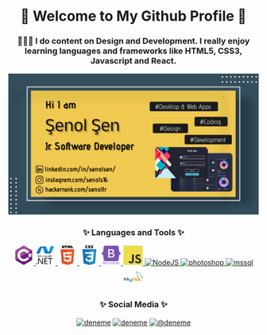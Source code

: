 <h1 align="center">🤖 Welcome to My Github Profile 🤖</h1>
<h3 align="center">👨🏻‍💻 I do content on Design and Development. I really enjoy learning languages and frameworks like HTML5, CSS3, Javascript and React.</h3>

![My Portfolio](https://raw.githubusercontent.com/senolsn/senolsn/main/ReadmeBanner.png)

<h3 align="center">✨ Languages and Tools ✨</h3>
<p align="center">
<a href="https://www.w3schools.com/cs/" target="_blank" rel="noreferrer"> <img src="https://raw.githubusercontent.com/devicons/devicon/master/icons/csharp/csharp-original.svg" alt="csharp" width="40" height="40"/> </a>
<a href="https://dotnet.microsoft.com/" target="_blank" rel="noreferrer"> <img src="https://raw.githubusercontent.com/devicons/devicon/master/icons/dot-net/dot-net-original-wordmark.svg" alt="dotnet" width="40" height="40"/> </a>
<a href="https://www.w3.org/html/" target="_blank" rel="noreferrer"> <img src="https://raw.githubusercontent.com/devicons/devicon/master/icons/html5/html5-original-wordmark.svg" alt="html5" width="40" height="40"/> </a>
<a href="https://www.w3schools.com/css/" target="_blank" rel="noreferrer"> <img src="https://raw.githubusercontent.com/devicons/devicon/master/icons/css3/css3-original-wordmark.svg" alt="css3" width="40" height="40"/> </a>
<a href="https://getbootstrap.com" target="_blank" rel="noreferrer"> <img src="https://raw.githubusercontent.com/devicons/devicon/master/icons/bootstrap/bootstrap-plain-wordmark.svg" alt="bootstrap" width="40" height="40"/> </a>
<a href="https://developer.mozilla.org/en-US/docs/Web/JavaScript" target="_blank" rel="noreferrer"> <img src="https://raw.githubusercontent.com/devicons/devicon/master/icons/javascript/javascript-original.svg" alt="javascript" width="40" height="40"/> </a>
<a href="https://nodejs.org/en/" target="_blank" rel="noreferrer"> <img src="https://avatars.githubusercontent.com/u/9950313?s=200&v=4" alt="NodeJS" width="40" height="40"/> </a>
<a href="https://www.photoshop.com/en" target="_blank" rel="noreferrer"> <img src="https://yalinbilgi.com/wp-content/uploads/2020/01/photoshop-son-kullanılan-dosyaları-temizleme.png" alt="photoshop" width="40" height="40"/> </a>
<a href="https://www.microsoft.com/en-us/sql-server" target="_blank" rel="noreferrer"> <img src="https://www.svgrepo.com/show/303229/microsoft-sql-server-logo.svg" alt="mssql" width="40" height="40"/> </a>
<a href="https://www.mysql.com/" target="_blank" rel="noreferrer"> <img src="https://raw.githubusercontent.com/devicons/devicon/master/icons/mysql/mysql-original-wordmark.svg" alt="mysql" width="40" height="40"/> </a> 
</p>

<h3 align="center">✨ Social Media ✨</h3>
<p align="center">
<a href="https://linkedin.com/in/senolsen" target="blank"><img align="center" src="https://raw.githubusercontent.com/rahuldkjain/github-profile-readme-generator/master/src/images/icons/Social/linked-in-alt.svg" alt="deneme" height="30" width="40" /></a>
<a href="https://instagram.com/senols16" target="blank"><img align="center" src="https://raw.githubusercontent.com/rahuldkjain/github-profile-readme-generator/master/src/images/icons/Social/instagram.svg" alt="deneme" height="30" width="40" /></a>
<a href="https://www.hackerearth.com/@senolsen" target="blank"><img align="center" src="https://raw.githubusercontent.com/rahuldkjain/github-profile-readme-generator/master/src/images/icons/Social/hackerearth.svg" alt="@deneme" height="30" width="40" /></a>
</p>
